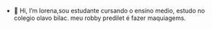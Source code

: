 - 👋 Hi, I’m  lorena,sou estudante cursando o ensino medio, estudo no colegio olavo bilac. meu robby predilet  é fazer maquiagems.

<!---
lorenalarah/lorenalarah is a ✨ special ✨ repository because its `README.md` (this file) appears on your GitHub profile.
You can click the Preview link to take a look at your changes.
--->
